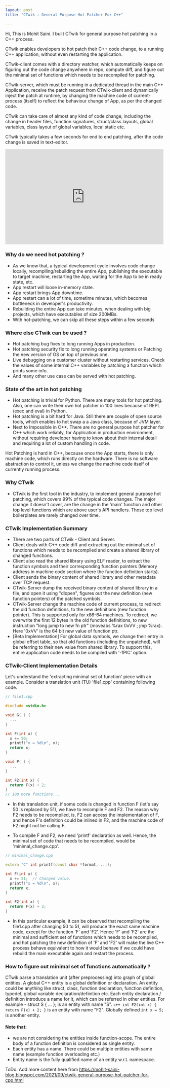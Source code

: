 ```yaml
---
layout: post
title: "CTwik : General Purpose Hot Patcher For C++"

---
```


Hi, This is Mohit Saini. I built CTwik for general purpose hot patching in a
C++ process.

CTwik enables developers to hot patch their C++ code change, to a running C++ application, without even restarting the application.

CTwik-client comes with a directory watcher, which automatically keeps on figuring out the code change anywhere in repo, compute diff, and figure out the minimal set of functions which needs to be recompiled for patching.

CTwik-server, which must be running in a dedicated thread in the main C++ Application, receive the patch request from CTwik-client and dynamically inject the patch at runtime, by changing the machine code of current-process (itself) to reflect the behaviour change of App, as per the changed code.

CTwik can take care of almost any kind of code change, including the change in header files, function signatures, struct/class layouts, global variables, class layout of global variables, local static etc.

CTwik typically takes a few seconds for end to end patching, after the code change is saved in text-editor.

<iframe style='border:none; width:500px; height: 300px;' src="http://www.youtube.com/embed/e7wm8pw2Yw0" >&nbsp;</iframe>




### Why do we need hot patching ?

- As we know that, a typical development cycle involves code change locally, recompiling/rebuilding the entire App, publishing the executable to target machine, restarting the App, waiting for the App to be in ready state, etc.
- App restart will loose in-memory state.
- App restart brings App downtime.
- App restart can a lot of time, sometime minutes, which becomes bottleneck in developer's productivity.
- Rebuilding the entire App can take minutes, when dealing with big projects, which have executables of size 200MBs.
- With hot-patching, we can skip all these steps within a few seconds


### Where else CTwik can be used ?

- Hot patching bug fixes to long running Apps in production.
- Hot patching security fix to long running operating systems or Patching the new version of OS on top of previous one.
- Live debugging on a customer cluster without restarting services. Check the values of some internal C++ variables by patching a function which prints some info.
- And many other use case can be served with hot patching.



### State of the art in hot patching

- Hot patching is trivial for Python. There are many tools for hot patching. Also, one can write their own hot patcher in 100 lines because of REPL (exec and eval) in Python.
- Hot patching is a bit hard for Java. Still there are couple of open source tools, which enables to hot swap a a Java class, because of JVM layer.
- Next to Impossible in C++. There are no general purpose hot patcher for C++ which work reliably, for Application in production environment, without requiring developer having to know about their internal detail and requiring a lot of custom handling in code.


Hot Patching is hard in C++, because once the App starts, there is only machine code, which runs directly on the hardware. There is no software abstraction to control it, unless we change the machine code itself of currently running process.

### Why CTwik

- CTwik is the first tool in the industry, to implement general purpose hot patching, which covers 99% of the typical code changes. The major change it doesn't cover, are the change in the 'main' function and other top level functions which are above user's API handlers. Those top level boilerplates are rarely changed over time.


### CTwik Implementation Summary

- There are two parts of CTwik - Client and Server.
- Client deals with C++ code diff and extracting out the minimal set of functions which needs to be recompiled and create a shared library of changed functions.
- Client also read the shared library using ELF reader, to extract the function symbols and their corresponding function pointers (Memory address in machine code section where the function definition starts).
- Client sends the binary content of shared library and other metadata over TCP request.
- CTwik-Server dump the received binary content of shared library in a file, and open it using "dlopen", figures out the new definition (new function pointers) of the patched symbols.
- CTwik-Server change the machine code of current process, to redirect the old function definitions, to the new definitions (new function pointer). This is supported only for x86-64 machines. To redirect, we overwrite the first 12 bytes in the old function definitions, to new instruction "long jump to new fn ptr" 
(moveabs %rax 0xVV ; jmp %rax). Here '0xVV' is the 64 bit new value of function ptr.
- [Beta Implementation] For global data symbols, we change their entry in global offset table, so that old functions (including the unpatched), will be referring to their new value from shared library. To support this, entire application code needs to be compiled with '-fPIC' option.

### CTwik-Client Implementation Details

Let's understand the 'extracting minimal set of function' piece with an example. Consider a translation unit (TU) 'file1.cpp' containing following code.

```c++
// file1.cpp

#include <stdio.h>

void G( ) {
  ...
}

int F(int x) {
  x += 50;
  printf("x = %d\n", x);
  return x;
}

void P( ) {
  ... 
}

int F2(int x) {
  return F(x) + 2;
}
// 100 more functions...
```


- In this translation unit, if some code is changed in function F (let's say 50 is replaced by 51), we have to recompile F and F2.  The reason why F2 needs to be recompiled, is, F2 can access the implementation of F, and hence F's definition could be inlined in F2, and the machine code of F2 might not be calling F.

- To compile F and F2, we need 'printf' declaration as well. Hence, the minimal set of code that needs to be recompiled, would be 'minimal_change.cpp'.

```c++
// minimal_change.cpp

extern "C" int printf(const char *format, ...);

int F(int x) {
  x += 51;  // Changed value.
  printf("x = %d\n", x);
  return x;
}

int F2(int x) {
  return F(x) + 2;
}
```

- In this particular example, it can be observed that recompiling the file1.cpp after changing  50 to 51, will produce the exact same machine code, except for the function 'F' and 'F2'. Hence 'F' and 'F2' are the minimal and sufficient set of functions which needs to be recompiled, and hot patching the new definition of 'F' and 'F2' will make the live C++ process behave equivalent to how it would behave if we could have rebuild the main executable again and restart the process.


### How to figure out minimal set of functions automatically ?


CTwik parse a translation unit (after preprocessing) into graph of global entities. A global C++ entity is a global definition or declaration. An entity could be anything like struct, class, function declaration, function definition, typedef, global variable declaration/definition etc. Each entity declaration / definition introduce a name for it, which can be referred in other entities. For example -  struct S { ...  };    is an entity with name "S".  ```c++ int F2(int x) { return F(x) + 2; }``` is an entity with name "F2".  Globally defined `int x = 5;` is another entity.

#### Note that:

- we are not considering the entities inside function-scope. The entire body of a function definition is considered as single entity.
- Each entity has a name. There could be multiple entities with same name (example function overloading etc.)
- Entity name is the fully qualified name of an entity w.r.t. namespace.


ToDo: Add more content here from https://mohit-saini-blog.blogspot.com/2021/09/ctwik-general-purpose-hot-patcher-for-cpp.html

